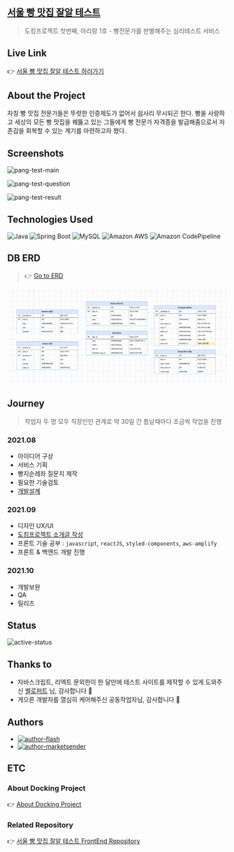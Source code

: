 ## [서울 빵 맛집 잘알 테스트](https://arirang.docking.zone/)
> 도킹프로젝트 첫번째, 아리랑 1호 - 빵전문가를 판별해주는 심리테스트 서비스

## Live Link
👉 [서울 빵 맛집 잘알 테스트 하러가기](https://arirang.docking.zone/)

## About the Project
자칭 빵 맛집 전문가들은 뚜렷한 인증제도가 없어서 쉽사리 무시되곤 한다. 빵을 사랑하고 세상의 모든 빵 맛집을 꿰뚫고 있는 그들에게 빵 전문가 자격증을 발급해줌으로서 자존감을 회복할 수 있는 계기를 마련하고자 했다.

## Screenshots
![pang-test-main](./image/README-1641605241372.png)

![pang-test-question](./image/README-1641605217625.png)

![pang-test-result](./image/README-1641605171457.png)

## Technologies Used
<img alt="Java" src ="https://img.shields.io/badge/Java-007396.svg?&style=for-the-badge&logo=Java&logoColor=black"/>
<img alt="Spring Boot" src ="https://img.shields.io/badge/Spring Boot-6DB33F.svg?&style=for-the-badge&logo=SpringBoot&logoColor=black"/>
<img alt="MySQL" src ="https://img.shields.io/badge/MySQL-4479A1.svg?&style=for-the-badge&logo=MySQL&logoColor=black"/>
<img alt="Amazon AWS" src ="https://img.shields.io/badge/Amazon EC2-FF9900.svg?&style=for-the-badge&logo=Amazon AWS&logoColor=black"/>
<img alt="Amazon CodePipeline" src ="https://img.shields.io/badge/Amazon CodePipeline-FF9900.svg?&style=for-the-badge&logo=Amazon AWS&logoColor=black"/>

## DB ERD
> 👉 [Go to ERD](https://app.diagrams.net/#G1Ffroh4KEnoHPf2pAz_jHfBrCZjScAcd-)

![erd](./image/README-1641611677323.png)


## Journey
> 작업자 두 명 모두 직장인인 관계로 약 30일 간 틈날때마다 조금씩 작업을 진행

### 2021.08
- 아이디어 구상
- 서비스 기획
- 빵지순례좌 질문지 제작
- 필요한 기술검토
- [개발설계](https://app.diagrams.net/#G1Ffroh4KEnoHPf2pAz_jHfBrCZjScAcd-)
### 2021.09
- 디자인 UX/UI
- [도킹프로젝트 소개글 작성](https://spiky-glass-379.notion.site/861ce3989a6e469d92a1b15a7e9d0d7e)
- 프론트 기술 공부 : `javascript`, `reactJS`, `styled-components`, `aws-amplify`
- 프론트 & 백엔드 개발 진행
### 2021.10
- 개발보완
- QA
- 릴리즈

## Status
![active-status](https://img.shields.io/badge/status-active-006600.svg)

[comment]: <> (![in-active-status]&#40;https://img.shields.io/badge/status-inactive-FF0000.svg&#41;)


## Thanks to
- 자바스크립트, 리엑트 문외한이 한 달만에 테스트 사이트를 제작할 수 있게 도와주신 [벨로퍼트](https://react.vlpt.us) 님, 감사합니다 🙏
- 게으른 개발자를 열심히 케어해주신 공동작업자님, 감사합니다 🙏

## Authors
- [![author-flash](https://img.shields.io/badge/author-flash-FF6600.svg)](https://blog.mhson.world/)
- [![author-marketsender](https://img.shields.io/badge/author-marketsensor-006600.svg)](https://www.instagram.com/market_senser/)

## ETC
### About Docking Project
👉 [About Docking Project](https://spiky-glass-379.notion.site/861ce3989a6e469d92a1b15a7e9d0d7e)

### Related Repository
👉 [서울 빵 맛집 잘알 테스트 FrontEnd Repository](https://github.com/Miniminis/arirang-first-project-front)